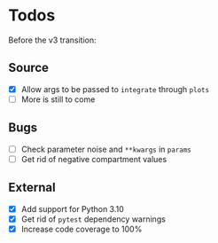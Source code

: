 
# Todos

Before the v3 transition:

## Source

- [x] Allow args to be passed to `integrate` through `plots`
- [ ] More is still to come

## Bugs

- [ ] Check parameter noise and `**kwargs` in `params`
- [ ] Get rid of negative compartment values

## External

- [x] Add support for Python 3.10
- [x] Get rid of `pytest` dependency warnings
- [x] Increase code coverage to 100%
